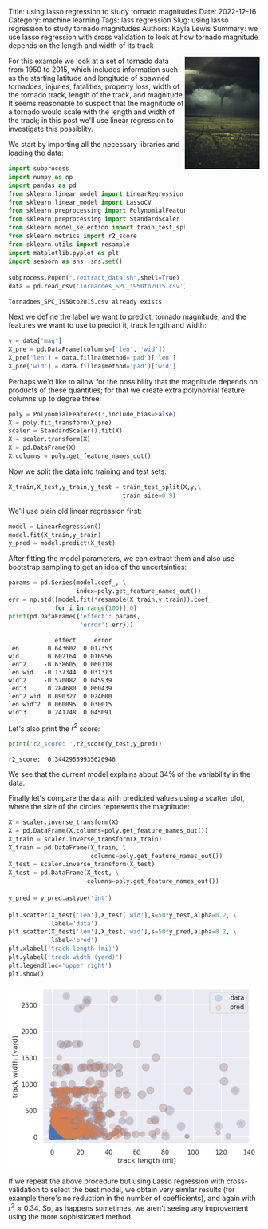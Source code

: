 Title: using lasso regression to study tornado magnitudes
Date: 2022-12-16
Category: machine learning
Tags: lass regression
Slug: using lasso regression to study tornado magnitudes
Authors: Kayla Lewis
Summary: we use lasso regression with cross validation to look at how tornado magnitude depends on the length and width of its track

<img align=right src="images/tornado.jpg" width="150"/>

For this example we look at a set of tornado data from 1950 to 2015, which includes information such as the starting latitude and longitude of spawned tornadoes, injuries, fatalities, property loss, width of the tornado track, length of the track, and magnitude. It seems reasonable to suspect that the magnitude of a tornado would scale with the length and width of the track; in this post we'll use linear regression to investigate this possiblity.

We start by importing all the necessary libraries and loading the data:

```python
import subprocess
import numpy as np
import pandas as pd
from sklearn.linear_model import LinearRegression
from sklearn.linear_model import LassoCV
from sklearn.preprocessing import PolynomialFeatures
from sklearn.preprocessing import StandardScaler
from sklearn.model_selection import train_test_split
from sklearn.metrics import r2_score
from sklearn.utils import resample
import matplotlib.pyplot as plt
import seaborn as sns; sns.set()

subprocess.Popen("./extract_data.sh",shell=True)
data = pd.read_csv('Tornadoes_SPC_1950to2015.csv')
```

    Tornadoes_SPC_1950to2015.csv already exists


Next we define the label we want to predict, tornado magnitude, and the features we want to use to predict it, track length and width:


```python
y = data['mag']
X_pre = pd.DataFrame(columns=['len', 'wid'])
X_pre['len'] = data.fillna(method='pad')['len']
X_pre['wid'] = data.fillna(method='pad')['wid']
```

Perhaps we'd like to allow for the possibility that the magnitude depends on products of these quantities; for that we create extra polynomial feature columns up to degree three:


```python
poly = PolynomialFeatures(3,include_bias=False)
X = poly.fit_transform(X_pre)
scaler = StandardScaler().fit(X)
X = scaler.transform(X)
X = pd.DataFrame(X)
X.columns = poly.get_feature_names_out()
```

Now we split the data into training and test sets:


```python
X_train,X_test,y_train,y_test = train_test_split(X,y,\
                                train_size=0.9)
```

We'll use plain old linear regression first:


```python
model = LinearRegression()
model.fit(X_train,y_train)
y_pred = model.predict(X_test)
```

After fitting the model parameters, we can extract them and also use bootstrap sampling to get an idea of the uncertainties:


```python
params = pd.Series(model.coef_, \
                   index=poly.get_feature_names_out())
err = np.std([model.fit(*resample(X_train,y_train)).coef_
             for i in range(100)],0)
print(pd.DataFrame({'effect': params,
                    'error': err}))
```

                 effect     error
    len        0.643602  0.017353
    wid        0.602164  0.016956
    len^2     -0.638605  0.060118
    len wid   -0.137344  0.031313
    wid^2     -0.570082  0.045939
    len^3      0.284680  0.060439
    len^2 wid  0.090327  0.024600
    len wid^2  0.060095  0.030015
    wid^3      0.241748  0.045091


Let's also print the $r^2$ score:

```python
print('r2_score: ',r2_score(y_test,y_pred))
```

    r2_score:  0.34429559935620946


We see that the current model explains about 34% of the variability in the data.

Finally let's compare the data with predicted values using a scatter plot, where the size of the circles represents the magnitude:


```python
X = scaler.inverse_transform(X)
X = pd.DataFrame(X,columns=poly.get_feature_names_out())
X_train = scaler.inverse_transform(X_train)
X_train = pd.DataFrame(X_train, \
                       columns=poly.get_feature_names_out())
X_test = scaler.inverse_transform(X_test)
X_test = pd.DataFrame(X_test, \
                      columns=poly.get_feature_names_out())

y_pred = y_pred.astype('int')

plt.scatter(X_test['len'],X_test['wid'],s=50*y_test,alpha=0.2, \
            label='data')
plt.scatter(X_test['len'],X_test['wid'],s=50*y_pred,alpha=0.2, \
            label='pred')
plt.xlabel('track length (mi)')
plt.ylabel('track width (yard)')
plt.legend(loc='upper right')
plt.show()
```

    
![png](./images/tornado_lassoCV.png)
    

If we repeat the above procedure but using Lasso regression with cross-validation to select the best model, we obtain very similar results (for example there's no reduction in the number of coefficients), and again with $r^2\approx 0.34$. So, as happens sometimes, we aren't seeing any improvement using the more sophisticated method.

